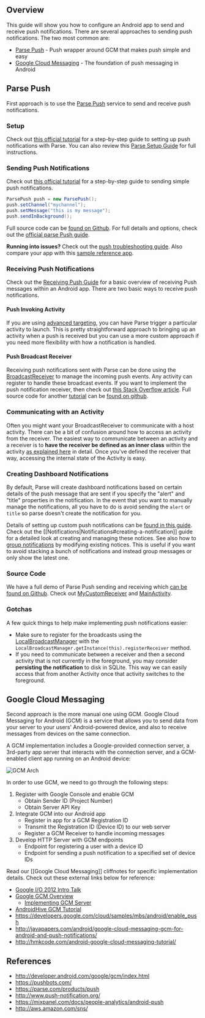 ## Overview

This guide will show you how to configure an Android app to send and receive push notifications. There are several approaches to sending push notifications. The two most common are:

 - [Parse Push](#parse-push) - Push wrapper around GCM that makes push simple and easy
 - [Google Cloud Messaging](#google-cloud-messaging) - The foundation of push messaging in Android

## Parse Push

First approach is to use the [Parse Push](https://parse.com/tutorials/android-push-notifications) service to send and receive push notifications.

### Setup

Check out [this official tutorial](https://parse.com/tutorials/android-push-notifications) for a step-by-step guide to setting up push notifications with Parse. You can also review this [Parse Setup Guide](https://parse.com/docs/push_guide#setup/Android) for full instructions.

### Sending Push Notifications

Check out [this official tutorial](https://parse.com/tutorials/android-push-notifications) for a step-by-step guide to sending simple push notifications. 

```java
ParsePush push = new ParsePush();
push.setChannel("mychannel");
push.setMessage("this is my message");
push.sendInBackground();
```

Full source code can be [found on Github](https://github.com/ParsePlatform/PushTutorial). For full details and options, check out the [official parse Push guide](https://parse.com/docs/push_guide#sending/Android).  

**Running into issues?** Check out the [push troubleshooting guide](https://parse.com/docs/push_guide#troubleshooting/Android). Also compare your app with this [sample reference app](https://github.com/codepath/ParsePushNotificationExample/tree/master/app/src/main/java/com/test).

### Receiving Push Notifications

Check out the [Receiving Push Guide](https://parse.com/docs/push_guide#receiving/Android) for a basic overview of receiving Push messages within an Android app. There are two basic ways to receive push notifications.

#### Push Invoking Activity

If you are using [advanced targeting](https://parse.com/docs/push_guide#sending-queries/Android), you can have Parse trigger a particular activity to launch. This is pretty straightforward approach to bringing up an activity when a push is received but you can use a more custom approach if you need more flexibility with how a notification is handled.

#### Push Broadcast Receiver

Receiving push notifications sent with Parse can be done using the [BroadcastReceiver](http://developer.android.com/reference/android/content/BroadcastReceiver.html) to manage the incoming push events. Any activity can register to handle these broadcast events. If you want to implement the push notification receiver, then check out [this Stack Overflow article](http://stackoverflow.com/questions/26574363/how-to-add-parsepushbroadcastreceiver-getactivity-to-an-application). Full source code for another [tutorial](http://ahirazitai.blogspot.in/2013/05/push-notification.html) can be [found on github](https://github.com/ahiraz/pushNotificationDemo). 

### Communicating with an Activity

Often you might want your BroadcastReceiver to communicate with a host activity. There can be a bit of confusion around how to access an activity from the receiver. The easiest way to communicate between an activity and a receiver is to **have the receiver be defined as an inner class** within the activity [as explained here](http://stackoverflow.com/a/10218242) in detail. Once you've defined the receiver that way, accessing the internal state of the Activity is easy.

### Creating Dashboard Notifications

By default, Parse will create dashboard notifications based on certain details of the push message that are sent if you specify the "alert" and "title" properties in the notification. In the event that you want to manually manage the notifications, all you have to do is avoid sending the `alert` or `title` so parse doesn't create the notification for you. 

Details of setting up custom push notifications can be [found in this guide](https://www.parse.com/questions/update-notification-in-android). Check out the [[Notifications|Notifications#creating-a-notification]] guide for a detailed look at creating and managing these notices. See also how to [group notifications](http://developer.android.com/training/notify-user/managing.html) by modifying existing notices. This is useful if you want to avoid stacking a bunch of notifications and instead group messages or only show the latest one.

### Source Code

We have a full demo of Parse Push sending and receiving which [can be found on Github](https://github.com/codepath/ParsePushNotificationExample/tree/master/app/src/main/java/com/test). Check out [MyCustomReceiver](https://github.com/codepath/ParsePushNotificationExample/tree/master/app/src/main/java/com/test/MyCustomReceiver.java) and [MainActivity](https://github.com/codepath/ParsePushNotificationExample/tree/master/app/src/main/java/com/test/MainActivity.java). 

### Gotchas

A few quick things to help make implementing push notifications easier:

 * Make sure to register for the broadcasts using the [LocalBroadcastManager](http://developer.android.com/reference/android/support/v4/content/LocalBroadcastManager.html) with the `LocalBroadcastManager.getInstance(this).registerReceiver` method. 
 * If you need to communicate between a receiver and then a second activity that is not currently in the foreground, you may consider **persisting the notification** to disk in SQLite. This way we can easily access that from another Activity once that activity switches to the foreground.

## Google Cloud Messaging

Second approach is the more manual one using GCM. Google Cloud Messaging for Android (GCM) is a service that allows you to send data from your server to your users' Android-powered device, and also to receive messages from devices on the same connection. 

A GCM implementation includes a Google-provided connection server, a 3rd-party app server that interacts with the connection server, and a GCM-enabled client app running on an Android device:

![GCM Arch](http://i.imgur.com/9XzwPqc.png)

In order to use GCM, we need to go through the following steps:

 1. Register with Google Console and enable GCM
    - Obtain Sender ID (Project Number)
    - Obtain Server API Key
 2. Integrate GCM into our Android app
    - Register in app for a GCM Registration ID
    - Transmit the Registration ID (Device ID) to our web server
    - Register a GCM Receiver to handle incoming messages
 3. Develop HTTP Server with GCM endpoints
    - Endpoint for registering a user with a device ID
    - Endpoint for sending a push notification to a specified set of device IDs

Read our [[Google Cloud Messaging]] cliffnotes for specific implementation details. Check out these external links below for reference:

 * [Google I/O 2012 Intro Talk](https://www.youtube.com/watch?v=YoaP6hcDctM)
 * [Google GCM Overview](http://developer.android.com/google/gcm/gs.html)
    * [Implementing GCM Server](http://developer.android.com/google/gcm/server.html)
 * [AndroidHive GCM Tutorial](http://www.androidhive.info/2012/10/android-push-notifications-using-google-cloud-messaging-gcm-php-and-mysql/)
 * <https://developers.google.com/cloud/samples/mbs/android/enable_push>
 * <http://javapapers.com/android/google-cloud-messaging-gcm-for-android-and-push-notifications/>
 * <http://hmkcode.com/android-google-cloud-messaging-tutorial/>

## References

* <http://developer.android.com/google/gcm/index.html>
* <https://pushbots.com/>
* <https://parse.com/products/push>
* <http://www.push-notification.org/>
* <https://mixpanel.com/docs/people-analytics/android-push>
* <http://aws.amazon.com/sns/>